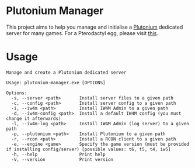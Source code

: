 # Plutonium Manager

This project aims to help you manage and initialise a [Plutonium](https://plutonium.pw) dedicated server for many games. For a Pterodactyl egg, please visit [this](https://github.com/Stefanuk12/Pterodactyl/blob/master/eggs/games/egg-plutonium.json).

# Usage

```
Manage and create a Plutonium dedicated server

Usage: plutonium-manager.exe [OPTIONS]

Options:
  -s, --server <path>       Install server files to a given path
  -c, --config <path>       Install server config to a given path
  -i, --iw4m <path>         Install IW4M Admin to a given path
  -d, --iw4m-config <path>  Install a default IW4M config (you must change it afterwards)
  -l, --iw4m-log <path>     Install IW4M Admin (log server) to a given path
  -p, --plutonium <path>    Install Plutonium to a given path
  -r, --rcon <path>         Install a RCON client to a given path
  -e, --engine <game>       Specify the game version (must be provided if installing config/server) [possible values: t6, t5, t4, iw5]
  -h, --help                Print help
  -V, --version             Print version
```